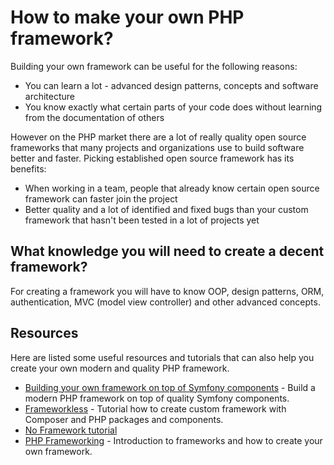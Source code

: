 # How to make your own PHP framework?

Building your own framework can be useful for the following reasons:

* You can learn a lot - advanced design patterns, concepts and software architecture
* You know exactly what certain parts of your code does without learning from the documentation of others

However on the PHP market there are a lot of really quality open source frameworks that many projects and organizations use to build software better and faster. Picking established open source framework has its benefits:

* When working in a team, people that already know certain open source framework can faster join the project
* Better quality and a lot of identified and fixed bugs than your custom framework that hasn't been tested in a lot of projects yet

## What knowledge you will need to create a decent framework?

For creating a framework you will have to know OOP, design patterns, ORM, authentication, MVC (model view controller) and other advanced concepts.

## Resources

Here are listed some useful resources and tutorials that can also help you create your own modern and quality PHP framework.

* [Building your own framework on top of Symfony components](http://symfony.com/doc/current/create_framework/index.html) - Build a modern PHP framework on top of quality Symfony components.
* [Frameworkless](https://medium.com/@mmeyer/frameworkless-or-how-i-use-php-bf0b119536ad) - Tutorial how to create custom framework with Composer and PHP packages and components.
* [No Framework tutorial](https://github.com/PatrickLouys/no-framework-tutorial)
* [PHP Frameworking](http://phpocean.com/tutorials/back-end/php-frameworking-introduction-part-1/9) - Introduction to frameworks and how to create your own framework.
